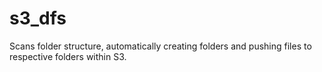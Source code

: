 s3_dfs
======

Scans folder structure, automatically creating folders and pushing files to respective folders within S3.
